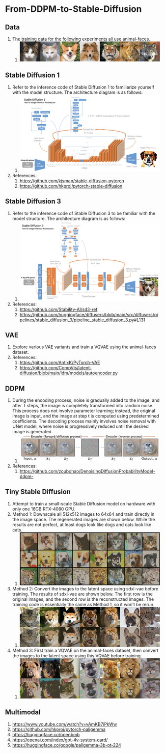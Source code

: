 # From-DDPM-to-Stable-Diffusion

## Data

1. The training data for the following experiments all use [animal-faces](https://www.kaggle.com/datasets/andrewmvd/animal-faces).
    1. ![faces](00_assets/image/animal_faces.jpg)

## Stable Diffusion 1

1. Refer to the inference code of Stable Diffusion 1 to familiarize yourself with the model structure. The architecture diagram is as follows:
    1. ![sd1](00_assets/image/sd1.png)
2. References:
    1. https://github.com/kjsman/stable-diffusion-pytorch
    2. https://github.com/hkproj/pytorch-stable-diffusion

## Stable Diffusion 3

1. Refer to the inference code of Stable Diffusion 3 to be familiar with the model structure. The architecture diagram is as follows:
    1. ![sd3](00_assets/image/sd3.png)
2. References:
    1. https://github.com/Stability-AI/sd3-ref
    2. https://github.com/huggingface/diffusers/blob/main/src/diffusers/pipelines/stable_diffusion_3/pipeline_stable_diffusion_3.py#L131

## VAE

1. Explore various VAE variants and train a VQVAE using the animal-faces dataset.
2. References:
   1. https://github.com/AntixK/PyTorch-VAE
   2. https://github.com/CompVis/latent-diffusion/blob/main/ldm/models/autoencoder.py

## DDPM

1. During the encoding process, noise is gradually added to the image, and after T steps, the image is completely transformed into random noise. This process does not involve parameter learning; instead, the original image is input, and the image at step t is computed using predetermined coefficients. The decoding process mainly involves noise removal with UNet model, where noise is progressively reduced until the desired image is generated.
   1. ![](00_assets/image/ddpm.png)
2. References:
   1. https://github.com/zoubohao/DenoisingDiffusionProbabilityModel-ddpm-

## Tiny Stable Diffusion

1. Attempt to train a small-scale Stable Diffusion model on hardware with only one 16GB RTX-4080 GPU.
2. Method 1: Downscale all 512x512 images to 64x64 and train directly in the image space. The regenerated images are shown below. While the results are not perfect, at least dogs look like dogs and cats look like cats.
    1. ![](00_assets/image/animal_faces_generated_method1.png)
3. Method 2: Convert the images to the latent space using sdxl-vae before training. The results of sdxl-vae are shown below. The first row is the original images, and the second row is the reconstructed images. The training code is essentially the same as Method 1, so it won’t be rerun.
   1. ![](00_assets/image/animal_faces_sdxl_vae.png)
4. Method 3: First train a VQVAE on the animal-faces dataset, then convert the images to the latent space using this VQVAE before training.
   1. ![](00_assets/image/animal_faces_vqvae.png)


## Multimodal

1. https://www.youtube.com/watch?v=vAmKB7iPkWw
2. https://github.com/hkproj/pytorch-paligemma
3. https://huggingface.co/openbmb
4. https://openai.com/index/gpt-4v-system-card/
5. https://huggingface.co/google/paligemma-3b-pt-224